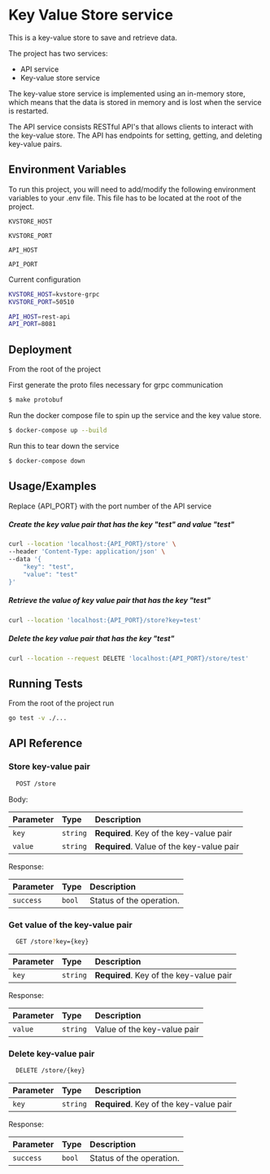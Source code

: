 
#  Key Value Store service


This is a key-value store to save and retrieve data.

The project has two services:
- API service
- Key-value store service


The key-value store service is implemented using an in-memory store, which means that the data is stored in memory and is lost when the service is restarted.

The API service consists RESTful API's that allows clients to interact with the key-value store. The API has endpoints for setting, getting, and deleting key-value pairs.




## Environment Variables

To run this project, you will need to add/modify the following environment variables to your .env file. This file has to be located at the root of the project.

`KVSTORE_HOST`

`KVSTORE_PORT`

`API_HOST`

`API_PORT`

Current configuration

```bash
KVSTORE_HOST=kvstore-grpc
KVSTORE_PORT=50510

API_HOST=rest-api
API_PORT=8081

```

## Deployment


From the root of the project

First generate the proto files necessary for grpc communication

```bash
$ make protobuf
```

Run the docker compose file to spin up the service and the key value store.

```bash
$ docker-compose up --build
```

Run this to tear down the service

```bash
$ docker-compose down
```
## Usage/Examples

Replace {API_PORT} with the port number of the API service

##### Create the key value pair that has the key "test" and value "test"


```bash
curl --location 'localhost:{API_PORT}/store' \
--header 'Content-Type: application/json' \
--data '{
    "key": "test",
    "value": "test"
}'
```



##### Retrieve the value of key value pair that has the key "test"


```bash
curl --location 'localhost:{API_PORT}/store?key=test'
```

##### Delete the key value pair that has the key "test"


```bash
curl --location --request DELETE 'localhost:{API_PORT}/store/test'
```


## Running Tests

From the root of the project run

```bash
go test -v ./...
```


## API Reference

### Store key-value pair

```bash
  POST /store
```
Body:

| Parameter | Type     | Description                |
| :-------- | :------- | :------------------------- |
| `key` | `string` | **Required**. Key of the key-value pair|
| `value` | `string` | **Required**. Value of the key-value pair|

Response:

| Parameter | Type     | Description                             |
| :-------- | :------- |:----------------------------------------|
| `success` | `bool` | Status of the operation.|


### Get value of the key-value pair

```bash
  GET /store?key={key}
```

| Parameter | Type     | Description                       |
| :-------- | :------- | :-------------------------------- |
| `key` | `string` | **Required**. Key of the key-value pair|


Response:

| Parameter | Type     | Description                |
| :-------- | :------- | :------------------------- |
| `value` | `string` |  Value of the key-value pair|


### Delete key-value pair

```bash
  DELETE /store/{key}
```

| Parameter | Type     | Description                       |
| :-------- | :------- | :-------------------------------- |
| `key` | `string` | **Required**. Key of the key-value pair|

Response:

| Parameter | Type     | Description                |
| :-------- | :------- | :------------------------- |
| `success` | `bool` | Status of the operation. |




